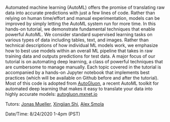 
Automated machine learning (AutoML) offers the promise of translating raw data into accurate predictions with just a few lines of code. Rather than relying on human time/effort and manual experimentation, models can be improved by simply letting the AutoML system run for more time. In this hands-on tutorial, we demonstrate fundamental techniques that enable powerful AutoML. We consider standard supervised learning tasks on various types of data including tables, text, and images. Rather than technical descriptions of how individual ML models work, we emphasize how to best use models within an overall ML pipeline that takes in raw training data and outputs predictions for test data. A major focus of our tutorial is on automating deep learning, a class of powerful techniques that are cumbersome to manage manually. Each topic covered in the tutorial is accompanied by a hands-on Jupyter notebook that implements best practices (which will be available on Github before and after the tutorial). Most of this code is adopted from [AutoGluon](https://github.com/awslabs/autogluon/), a recent AutoML toolkit for automated deep learning that makes it easy to translate your data into highly accurate models: [autogluon.mxnet.io](https://autogluon.mxnet.io)


Tutors: [Jonas Mueller](http://people.csail.mit.edu/jonasmueller/), [Xingjian Shi](https://sxjscience.github.io/), [Alex Smola](https://alex.smola.org/)

Date/Time: 8/24/2020 1-4pm (PST)


